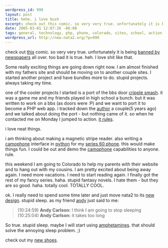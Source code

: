 ```yaml
--- 
wordpress_id: 999
layout: post
title: hehe. i love bush
excerpt: check out this comic. so very very true. unfortunately it is being banned by newspapers all over. too bad it is true. heh. I love shit like that. Some really exciting thing...
date: 2005-03-01 12:07:26 -06:00
tags: general, technology, php, phone, colorado, sites, school, action, author, vacation, design, cripple, smash, politics, development, mobile, nokia
wordpress_url: http://new.nata2.org/?p=999
---
```

<p>check out <a title="boondocks" href="http://images.ucomics.com/comics/bo/2005/bo050228.gif" target="_blank">this</a> comic. so very very true. unfortunately it is being <a href="http://dangillmor.typepad.com/dan_gillmor_on_grassroots/2005/02/tribune_kills_a.html" target="_blank">banned by newspapers</a> all over. too bad it is true. heh. I love shit like that. </p><p>Some really exciting things are going down right now. I am almost finished with my fathers site and should be moving on to another couple sites. I started another project and have bundles more to do. stupid projects. always taking my time. </p><p>one of the cooler projects I started is a port of the bbs door <a href="http://www.cripplesmash.com/" target="_blank">cripple smash</a>. it was a game me and my friends played in high school a bunch. but it was written to work on a bbs (as doors were :P) and we want to port it to become a PHP web app.&nbsp;i tracked down the <a href="http://www.cripplesmash.com/wiki/index.php/Benf" target="_self">author</a> a couple(5 years ago) and we talked about doing the port - but nothing came of it. so when he contacted me on Monday I jumped to action. <a href="http://www.cripplesmash.com/CS.0021/SMASH2.PNG" target="_self">it rules</a>. </p><p>i love neat things. </p><p>i am thinking about making a magnetic stripe reader. also writing a <a href="http://www.camophone.com/" target="_self">camophone</a> interface in <a href="http://www.forum.nokia.com/main/0,,034-821,00.html" target="_self">python</a> for my <a href="http://www.nokia.com/nokia/0,,54665,00.html" target="_blank">series 60 phone</a>. this would make things fun. I could be out and demo the <a href="http://www.camophone.com/" target="_self">camophone</a> capabilities to anyone. rule. </p><p>this weekend I am going to Colorado to help my parents with their website and to hang out with my cousins. I am pretty excited about being away again. I need more vacations. I need to start reading again. I finally got the rest of my fancy series. haha. stupid fantasy novels. I hate them - but they are so good. haha. totally cool. TOTALLY COOL. </p><p>ok. I really need to spend some time later and just move nata2 to its <a href="http://www.dopeman.org/nata2" target="_self">new design</a>. stupid sleep. as my friend <a href="http://blog.andrewcarlson.org/default.aspx" target="_self">andy</a> just said to me:</p><blockquote>(10:24:59) <strong>Andy Carlson:</strong> I think I am going to stop sleeping<br />(10:25:04) <strong>Andy Carlson:</strong> it takes too long </blockquote><p>So true. stupid sleep. maybe I will start using <a title="i need to stay awake in the air!!" href="http://www.cultural-baggage.com/tutruth/amphetamines[1].jpg" target="_blank">amphetamines</a>. that should solve the annoying sleep problem. ;) </p><p>check out my <a title="i rule" href="http://nata2.info/pictures/misc/phone_camera/nokia_7610/260220051806/Nokia7610(073).jpg" target="_blank">new shoes</a>.</p>

